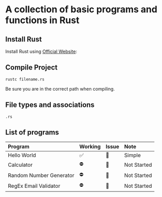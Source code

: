 # A collection of basic programs and functions in Rust

## Install Rust

Install Rust using [Official Website](https://www.rust-lang.org/tools/install):

## Compile Project

    rustc filename.rs

Be sure you are in the correct path when compiling.

## File types and associations

    .rs

## List of programs

| Program                 | Working | Issue | Note        |
| :---------------------- | :------ | :---- | :---------- |
| Hello World             | ✅      | 🔕    | Simple      |
| Calculator              | ⛔      | 🔔    | Not Started |
| Random Number Generator | ⛔      | 🔔    | Not Started |
| RegEx Email Validator   | ⛔      | 🔔    | Not Started |
